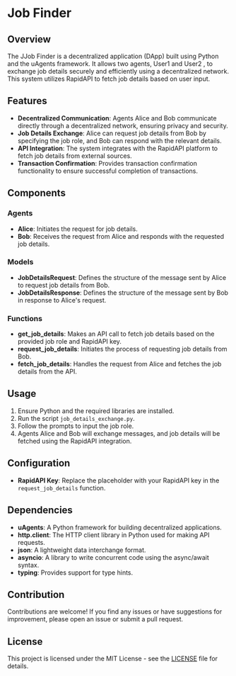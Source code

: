 # Job Finder 

## Overview

The JJob Finder is a decentralized application (DApp) built using Python and the uAgents framework. It allows two agents, User1 and User2 , to exchange job details securely and efficiently using a decentralized network. This system utilizes RapidAPI to fetch job details based on user input.

## Features

- **Decentralized Communication**: Agents Alice and Bob communicate directly through a decentralized network, ensuring privacy and security.
- **Job Details Exchange**: Alice can request job details from Bob by specifying the job role, and Bob can respond with the relevant details.
- **API Integration**: The system integrates with the RapidAPI platform to fetch job details from external sources.
- **Transaction Confirmation**: Provides transaction confirmation functionality to ensure successful completion of transactions.

## Components

### Agents

- **Alice**: Initiates the request for job details.
- **Bob**: Receives the request from Alice and responds with the requested job details.

### Models

- **JobDetailsRequest**: Defines the structure of the message sent by Alice to request job details from Bob.
- **JobDetailsResponse**: Defines the structure of the message sent by Bob in response to Alice's request.

### Functions

- **get_job_details**: Makes an API call to fetch job details based on the provided job role and RapidAPI key.
- **request_job_details**: Initiates the process of requesting job details from Bob.
- **fetch_job_details**: Handles the request from Alice and fetches the job details from the API.


## Usage

1. Ensure Python and the required libraries are installed.
2. Run the script `job_details_exchange.py`.
3. Follow the prompts to input the job role.
4. Agents Alice and Bob will exchange messages, and job details will be fetched using the RapidAPI integration.

## Configuration

- **RapidAPI Key**: Replace the placeholder with your RapidAPI key in the `request_job_details` function.

## Dependencies

- **uAgents**: A Python framework for building decentralized applications.
- **http.client**: The HTTP client library in Python used for making API requests.
- **json**: A lightweight data interchange format.
- **asyncio**: A library to write concurrent code using the async/await syntax.
- **typing**: Provides support for type hints.

## Contribution

Contributions are welcome! If you find any issues or have suggestions for improvement, please open an issue or submit a pull request.

## License

This project is licensed under the MIT License - see the [LICENSE](LICENSE) file for details.
